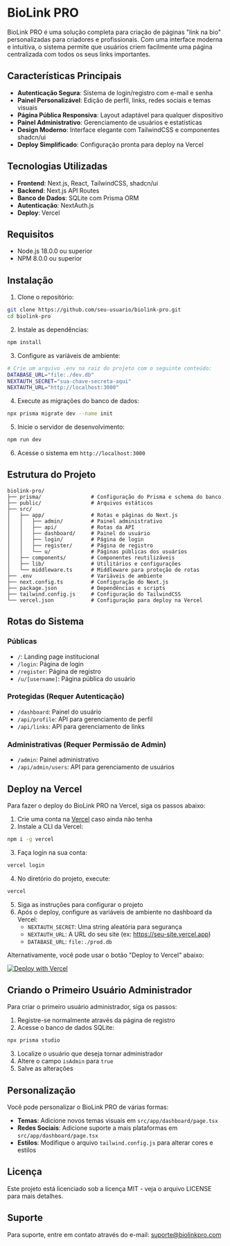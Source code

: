 # BioLink PRO 

BioLink PRO é uma solução completa para criação de páginas "link na bio" personalizadas para criadores e profissionais. Com uma interface moderna e intuitiva, o sistema permite que usuários criem facilmente uma página centralizada com todos os seus links importantes.

## Características Principais

- **Autenticação Segura**: Sistema de login/registro com e-mail e senha
- **Painel Personalizável**: Edição de perfil, links, redes sociais e temas visuais
- **Página Pública Responsiva**: Layout adaptável para qualquer dispositivo
- **Painel Administrativo**: Gerenciamento de usuários e estatísticas 
- **Design Moderno**: Interface elegante com TailwindCSS e componentes shadcn/ui
- **Deploy Simplificado**: Configuração pronta para deploy na Vercel

## Tecnologias Utilizadas

- **Frontend**: Next.js, React, TailwindCSS, shadcn/ui
- **Backend**: Next.js API Routes
- **Banco de Dados**: SQLite com Prisma ORM
- **Autenticação**: NextAuth.js
- **Deploy**: Vercel

## Requisitos

- Node.js 18.0.0 ou superior
- NPM 8.0.0 ou superior

## Instalação

1. Clone o repositório:
```bash
git clone https://github.com/seu-usuario/biolink-pro.git
cd biolink-pro
```

2. Instale as dependências:
```bash
npm install
```

3. Configure as variáveis de ambiente:
```bash
# Crie um arquivo .env na raiz do projeto com o seguinte conteúdo:
DATABASE_URL="file:./dev.db"
NEXTAUTH_SECRET="sua-chave-secreta-aqui"
NEXTAUTH_URL="http://localhost:3000"
```

4. Execute as migrações do banco de dados:
```bash
npx prisma migrate dev --name init
```

5. Inicie o servidor de desenvolvimento:
```bash
npm run dev
```

6. Acesse o sistema em `http://localhost:3000`

## Estrutura do Projeto

```
biolink-pro/
├── prisma/                # Configuração do Prisma e schema do banco
├── public/                # Arquivos estáticos
├── src/
│   ├── app/               # Rotas e páginas do Next.js
│   │   ├── admin/         # Painel administrativo
│   │   ├── api/           # Rotas da API
│   │   ├── dashboard/     # Painel do usuário
│   │   ├── login/         # Página de login
│   │   ├── register/      # Página de registro
│   │   └── u/             # Páginas públicas dos usuários
│   ├── components/        # Componentes reutilizáveis
│   ├── lib/               # Utilitários e configurações
│   └── middleware.ts      # Middleware para proteção de rotas
├── .env                   # Variáveis de ambiente
├── next.config.ts         # Configuração do Next.js
├── package.json           # Dependências e scripts
├── tailwind.config.js     # Configuração do TailwindCSS
└── vercel.json            # Configuração para deploy na Vercel
```

## Rotas do Sistema

### Públicas
- `/`: Landing page institucional
- `/login`: Página de login
- `/register`: Página de registro
- `/u/[username]`: Página pública do usuário

### Protegidas (Requer Autenticação)
- `/dashboard`: Painel do usuário
- `/api/profile`: API para gerenciamento de perfil
- `/api/links`: API para gerenciamento de links

### Administrativas (Requer Permissão de Admin)
- `/admin`: Painel administrativo
- `/api/admin/users`: API para gerenciamento de usuários

## Deploy na Vercel

Para fazer o deploy do BioLink PRO na Vercel, siga os passos abaixo:

1. Crie uma conta na [Vercel](https://vercel.com) caso ainda não tenha
2. Instale a CLI da Vercel:
```bash
npm i -g vercel
```

3. Faça login na sua conta:
```bash
vercel login
```

4. No diretório do projeto, execute:
```bash
vercel
```

5. Siga as instruções para configurar o projeto
6. Após o deploy, configure as variáveis de ambiente no dashboard da Vercel:
   - `NEXTAUTH_SECRET`: Uma string aleatória para segurança
   - `NEXTAUTH_URL`: A URL do seu site (ex: https://seu-site.vercel.app)
   - `DATABASE_URL`: `file:./prod.db`

Alternativamente, você pode usar o botão "Deploy to Vercel" abaixo:

[![Deploy with Vercel](https://vercel.com/button)](https://vercel.com/new/clone?repository-url=https%3A%2F%2Fgithub.com%2Fseu-usuario%2Fbiolink-pro)

## Criando o Primeiro Usuário Administrador

Para criar o primeiro usuário administrador, siga os passos:

1. Registre-se normalmente através da página de registro
2. Acesse o banco de dados SQLite:
```bash
npx prisma studio
```

3. Localize o usuário que deseja tornar administrador
4. Altere o campo `isAdmin` para `true`
5. Salve as alterações

## Personalização

Você pode personalizar o BioLink PRO de várias formas:

- **Temas**: Adicione novos temas visuais em `src/app/dashboard/page.tsx`
- **Redes Sociais**: Adicione suporte a mais plataformas em `src/app/dashboard/page.tsx`
- **Estilos**: Modifique o arquivo `tailwind.config.js` para alterar cores e estilos

## Licença

Este projeto está licenciado sob a licença MIT - veja o arquivo LICENSE para mais detalhes.

## Suporte

Para suporte, entre em contato através do e-mail: suporte@biolinkpro.com
